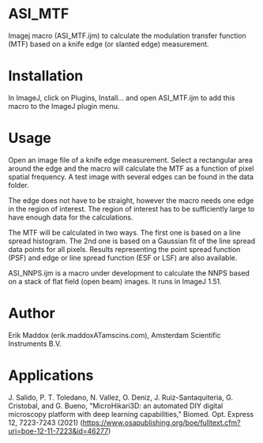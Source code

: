 # ASI_MTF
Imagej macro (ASI_MTF.ijm) to calculate the modulation transfer function (MTF) based on a knife edge (or slanted edge) measurement.

# Installation
In ImageJ, click on Plugins, Install... and open ASI_MTF.ijm to add this macro to the ImageJ plugin menu.

# Usage
Open an image file of a knife edge measurement. Select a rectangular area around the edge and the macro will calculate
the MTF as a function of pixel spatial frequency. A test image with several edges can be found in the data folder.

The edge does not have to be straight, however the macro needs one edge in the region of interest. The region of interest has to be sufficiently large to have enough data for the calculations.

The MTF will be calculated in two ways. The first one is based on a line spread histogram. The 2nd one is based on a Gaussian fit of the line spread data points for all pixels. Results representing the point spread function (PSF) and edge or line spread function (ESF or LSF) are also available.

ASI_NNPS.ijm is a macro under development to calculate the NNPS based on a stack of flat field (open beam) images. It runs in ImageJ 1.51.

# Author
Erik Maddox (erik.maddoxATamscins.com), Amsterdam Scientific Instruments B.V.

# Applications
J. Salido, P. T. Toledano, N. Vallez, O. Deniz, J. Ruiz-Santaquiteria, G. Cristobal, and G. Bueno, "MicroHikari3D: an automated DIY digital microscopy platform with deep learning capabilities," Biomed. Opt. Express 12, 7223-7243 (2021) (https://www.osapublishing.org/boe/fulltext.cfm?uri=boe-12-11-7223&id=46277)
  
